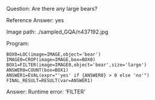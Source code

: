Question: Are there any large bears?

Reference Answer: yes

Image path: ./sampled_GQA/n437192.jpg

Program:

```
BOX0=LOC(image=IMAGE,object='bear')
IMAGE0=CROP(image=IMAGE,box=BOX0)
BOX1=FILTER(image=IMAGE0,object='bear',size='large')
ANSWER0=COUNT(box=BOX1)
ANSWER1=EVAL(expr="'yes' if {ANSWER0} > 0 else 'no'")
FINAL_RESULT=RESULT(var=ANSWER1)
```
Answer: Runtime error: 'FILTER'

